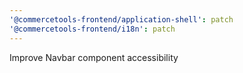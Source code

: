 ```yaml
---
'@commercetools-frontend/application-shell': patch
'@commercetools-frontend/i18n': patch
---
```


Improve Navbar component accessibility
